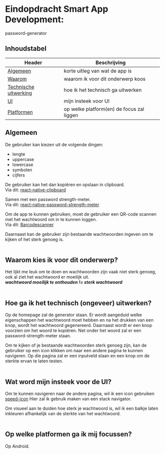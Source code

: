 # Eindopdracht Smart App Development:
password-generator

## Inhoudstabel
| Header | Beschrijving |
| ----------- | ----------- |
| [Algemeen](#algemeen) | korte uitleg van wat de app is |
| [Waarom](#waarom-kies-ik-voor-dit-onderwerp) | waarom ik voor dit onderwerp koos |
| [Technische uitwerking](#hoe-ga-ik-het-technisch-ongeveer-uitwerken)| hoe ik het technisch ga uitwerken|
| [UI](#wat-word-mijn-insteek-voor-de-ui)| mijn insteek voor UI|
| [Platformen](#op-welke-platformen-ga-ik-mij-focussen)| op welke platform(en) de focus zal liggen|


## Algemeen
De gebruiker kan kiezen uit de volgende dingen:
- lengte
- uppercase
- lowercase
- symbolen
- cijfers

De gebruiker kan het dan kopiëren en opslaan in clipboard.<br>
Via dit: [react-native-clipboard](https://github.com/react-native-clipboard/clipboard)

Samen met een password strength-meter.<br>
Via dit: [react-native-password-strength-meter](https://www.npmjs.com/package/react-native-password-strength-meter)

Om de app te kunnen gebruiken, moet de gebruiker een QR-code scannen met het wachtwoord om in te kunnen loggen.<br>
Via dit: [Barcodescanner](https://docs.expo.dev/versions/v48.0.0/sdk/bar-code-scanner/)

Daarnaast kan de gebruiker zijn bestaande wachtwoorden ingeven om te kijken of het sterk genoeg is.
<br><br>
## Waarom kies ik voor dit onderwerp?
Het lijkt me leuk om te doen en wachtwoorden zijn vaak niet sterk genoeg, ook al ziet het wachtwoord er moeilijk uit.<br>
___wachtwoord moeilijk te onthouden != sterk wachtwoord___
<br><br>
## Hoe ga ik het technisch (ongeveer) uitwerken?
Op de homepage zal de generator staan.
Er wordt aangeduid welke eigenschappen het wachtwoord
moet hebben en na het drukken van een knop, wordt
het wachtwoord gegenereerd. Daarnaast wordt er een knop
voorzien om het woord te kopiëren. Net onder het woord zal
er een password-strength-meter staan.

Om te kijken of je bestaande wachtwoorden sterk genoeg zijn,
kan de gebruiker op een icon klikken om naar een andere pagina
te kunnen navigeren. Op die pagina zal er een inputveld staan en een knop
om de sterkte ervan te laten testen.
<br><br>
## Wat word mijn insteek voor de UI?
Om te kunnen navigeren naar de andere pagina, wil ik een icon
gebruiken [speed-icon](https://fonts.google.com/icons?icon.query=speed+&icon.platform=web)
Hier zal ik gebruik maken van een stack navigator.

Om visueel aan te duiden hoe sterk je wachtwoord is, wil ik een balkje
laten inkleuren afhankelijk van de sterkte van het wachtwoord.
<br><br>
## Op welke platformen ga ik mij focussen?
Op Android.
